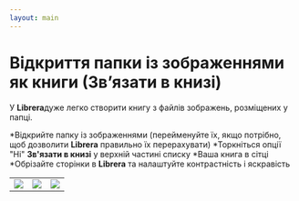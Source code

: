 ```yaml
---
layout: main
---
```


# Відкриття папки із зображеннями як книги (Зв’язати в книзі)
У **Librera**дуже легко створити книгу з файлів зображень, розміщених у папці.

*Відкрийте папку із зображеннями (перейменуйте їх, якщо потрібно, щоб дозволити **Librera** правильно їх перерахувати)
*Торкніться опції &quot;Ні&quot; **Зв'язати в книзі** у верхній частині списку
*Ваша книга в сітці
*Обрізайте сторінки в **Librera** та налаштуйте контрастність і яскравість

||||
|-|-|-|
|![](1.png)|![](2.png)|![](3.png)|

